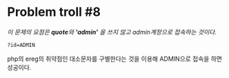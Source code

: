 # Problem troll #8

*이 문제의 요점은 **quote**와 **'admin'** 을 쓰지 않고 admin계정으로 접속하는 것이다.*

<code>?id=ADMIN</code>

php의 ereg의 취약점인 대소문자를 구별한다는 것을 이용해 ADMIN으로 접속을 하면 성공이다.